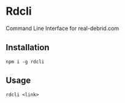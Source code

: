 Rdcli
=======

Command Line Interface for real-debrid.com

## Installation ##

`npm i -g rdcli`

## Usage ##

`rdcli <link>`
